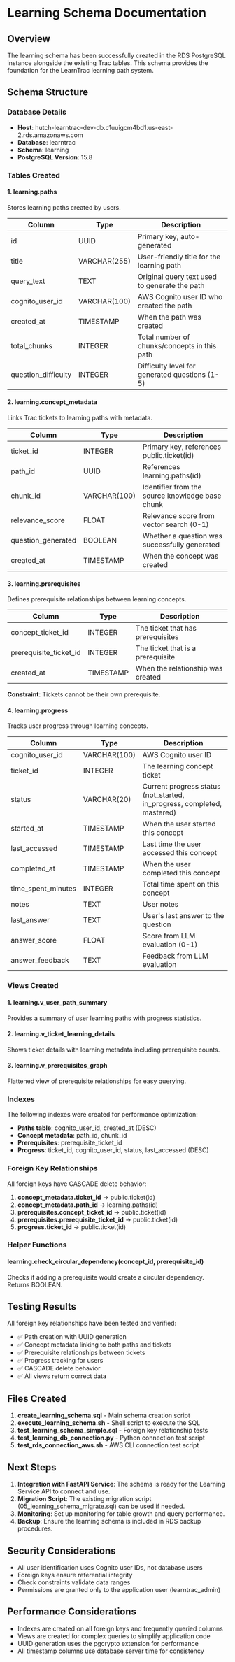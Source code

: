 # Learning Schema Documentation

## Overview

The learning schema has been successfully created in the RDS PostgreSQL instance alongside the existing Trac tables. This schema provides the foundation for the LearnTrac learning path system.

## Schema Structure

### Database Details
- **Host**: hutch-learntrac-dev-db.c1uuigcm4bd1.us-east-2.rds.amazonaws.com
- **Database**: learntrac
- **Schema**: learning
- **PostgreSQL Version**: 15.8

### Tables Created

#### 1. learning.paths
Stores learning paths created by users.

| Column | Type | Description |
|--------|------|-------------|
| id | UUID | Primary key, auto-generated |
| title | VARCHAR(255) | User-friendly title for the learning path |
| query_text | TEXT | Original query text used to generate the path |
| cognito_user_id | VARCHAR(100) | AWS Cognito user ID who created the path |
| created_at | TIMESTAMP | When the path was created |
| total_chunks | INTEGER | Total number of chunks/concepts in this path |
| question_difficulty | INTEGER | Difficulty level for generated questions (1-5) |

#### 2. learning.concept_metadata
Links Trac tickets to learning paths with metadata.

| Column | Type | Description |
|--------|------|-------------|
| ticket_id | INTEGER | Primary key, references public.ticket(id) |
| path_id | UUID | References learning.paths(id) |
| chunk_id | VARCHAR(100) | Identifier from the source knowledge base chunk |
| relevance_score | FLOAT | Relevance score from vector search (0-1) |
| question_generated | BOOLEAN | Whether a question was successfully generated |
| created_at | TIMESTAMP | When the concept was created |

#### 3. learning.prerequisites
Defines prerequisite relationships between learning concepts.

| Column | Type | Description |
|--------|------|-------------|
| concept_ticket_id | INTEGER | The ticket that has prerequisites |
| prerequisite_ticket_id | INTEGER | The ticket that is a prerequisite |
| created_at | TIMESTAMP | When the relationship was created |

**Constraint**: Tickets cannot be their own prerequisite.

#### 4. learning.progress
Tracks user progress through learning concepts.

| Column | Type | Description |
|--------|------|-------------|
| cognito_user_id | VARCHAR(100) | AWS Cognito user ID |
| ticket_id | INTEGER | The learning concept ticket |
| status | VARCHAR(20) | Current progress status (not_started, in_progress, completed, mastered) |
| started_at | TIMESTAMP | When the user started this concept |
| last_accessed | TIMESTAMP | Last time the user accessed this concept |
| completed_at | TIMESTAMP | When the user completed this concept |
| time_spent_minutes | INTEGER | Total time spent on this concept |
| notes | TEXT | User notes |
| last_answer | TEXT | User's last answer to the question |
| answer_score | FLOAT | Score from LLM evaluation (0-1) |
| answer_feedback | TEXT | Feedback from LLM evaluation |

### Views Created

#### 1. learning.v_user_path_summary
Provides a summary of user learning paths with progress statistics.

#### 2. learning.v_ticket_learning_details
Shows ticket details with learning metadata including prerequisite counts.

#### 3. learning.v_prerequisites_graph
Flattened view of prerequisite relationships for easy querying.

### Indexes

The following indexes were created for performance optimization:

- **Paths table**: cognito_user_id, created_at (DESC)
- **Concept metadata**: path_id, chunk_id
- **Prerequisites**: prerequisite_ticket_id
- **Progress**: ticket_id, cognito_user_id, status, last_accessed (DESC)

### Foreign Key Relationships

All foreign keys have CASCADE delete behavior:

1. **concept_metadata.ticket_id** → public.ticket(id)
2. **concept_metadata.path_id** → learning.paths(id)
3. **prerequisites.concept_ticket_id** → public.ticket(id)
4. **prerequisites.prerequisite_ticket_id** → public.ticket(id)
5. **progress.ticket_id** → public.ticket(id)

### Helper Functions

#### learning.check_circular_dependency(concept_id, prerequisite_id)
Checks if adding a prerequisite would create a circular dependency. Returns BOOLEAN.

## Testing Results

All foreign key relationships have been tested and verified:

- ✅ Path creation with UUID generation
- ✅ Concept metadata linking to both paths and tickets
- ✅ Prerequisite relationships between tickets
- ✅ Progress tracking for users
- ✅ CASCADE delete behavior
- ✅ All views return correct data

## Files Created

1. **create_learning_schema.sql** - Main schema creation script
2. **execute_learning_schema.sh** - Shell script to execute the SQL
3. **test_learning_schema_simple.sql** - Foreign key relationship tests
4. **test_learning_db_connection.py** - Python connection test script
5. **test_rds_connection_aws.sh** - AWS CLI connection test script

## Next Steps

1. **Integration with FastAPI Service**: The schema is ready for the Learning Service API to connect and use.
2. **Migration Script**: The existing migration script (05_learning_schema_migrate.sql) can be used if needed.
3. **Monitoring**: Set up monitoring for table growth and query performance.
4. **Backup**: Ensure the learning schema is included in RDS backup procedures.

## Security Considerations

- All user identification uses Cognito user IDs, not database users
- Foreign keys ensure referential integrity
- Check constraints validate data ranges
- Permissions are granted only to the application user (learntrac_admin)

## Performance Considerations

- Indexes are created on all foreign keys and frequently queried columns
- Views are created for complex queries to simplify application code
- UUID generation uses the pgcrypto extension for performance
- All timestamp columns use database server time for consistency
